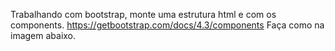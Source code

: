 Trabalhando com bootstrap, monte uma estrutura html e com os components. 
https://getbootstrap.com/docs/4.3/components
Faça como na imagem abaixo.
